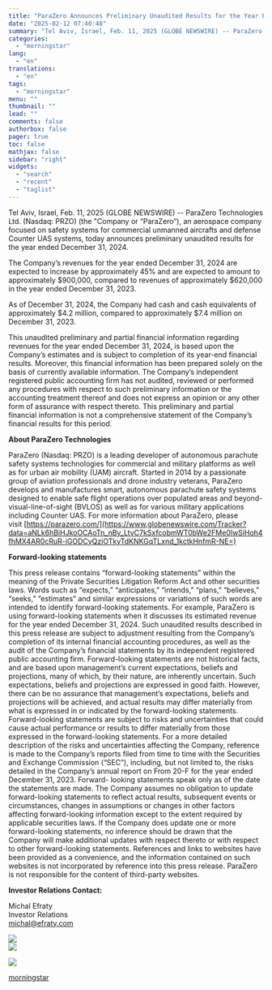 ```yaml
---
title: "ParaZero Announces Preliminary Unaudited Results for the Year Ended December 31, 2024"
date: "2025-02-12 07:40:48"
summary: "Tel Aviv, Israel, Feb. 11, 2025 (GLOBE NEWSWIRE) -- ParaZero Technologies Ltd. (Nasdaq: PRZO) (the \"Company or “ParaZero”), an aerospace company focused on safety systems for commercial unmanned aircrafts and defense Counter UAS systems, today announces preliminary unaudited results for the year ended December 31, 2024. The Company’s revenues for..."
categories:
  - "morningstar"
lang:
  - "en"
translations:
  - "en"
tags:
  - "morningstar"
menu: ""
thumbnail: ""
lead: ""
comments: false
authorbox: false
pager: true
toc: false
mathjax: false
sidebar: "right"
widgets:
  - "search"
  - "recent"
  - "taglist"
---
```


Tel Aviv, Israel, Feb. 11, 2025 (GLOBE NEWSWIRE) -- ParaZero Technologies Ltd. (Nasdaq: PRZO) (the "Company or “ParaZero”), an aerospace company focused on safety systems for commercial unmanned aircrafts and defense Counter UAS systems, today announces preliminary unaudited results for the year ended December 31, 2024.

The Company’s revenues for the year ended December 31, 2024 are expected to increase by approximately 45% and are expected to amount to approximately $900,000, compared to revenues of approximately $620,000 in the year ended December 31, 2023.

As of December 31, 2024, the Company had cash and cash equivalents of approximately $4.2 million, compared to approximately $7.4 million on December 31, 2023.

This unaudited preliminary and partial financial information regarding revenues for the year ended December 31, 2024, is based upon the Company’s estimates and is subject to completion of its year-end financial results. Moreover, this financial information has been prepared solely on the basis of currently available information. The Company’s independent registered public accounting firm has not audited, reviewed or performed any procedures with respect to such preliminary information or the accounting treatment thereof and does not express an opinion or any other form of assurance with respect thereto. This preliminary and partial financial information is not a comprehensive statement of the Company’s financial results for this period.

**About ParaZero Technologies**

ParaZero (Nasdaq: PRZO) is a leading developer of autonomous parachute safety systems technologies for commercial and military platforms as well as for urban air mobility (UAM) aircraft. Started in 2014 by a passionate group of aviation professionals and drone industry veterans, ParaZero develops and manufactures smart, autonomous parachute safety systems designed to enable safe flight operations over populated areas and beyond-visual-line-of-sight (BVLOS) as well as for various military applications including Counter UAS. For more information about ParaZero, please visit [https://parazero.com/](https://www.globenewswire.com/Tracker?data=aNLk6hBiHJkoOCAoTn_nBy_LtvC7kSxfcobmWT0bWe2FMe0lwSiHoh4fhMX4AR0cRuR-iGODCyQziOTkyTdKNKGqTLxnd_1kctkHnfmR-NE=)

**Forward-looking statements**

This press release contains “forward-looking statements” within the meaning of the Private Securities Litigation Reform Act and other securities laws. Words such as “expects,” “anticipates,” “intends,” “plans,” “believes,” “seeks,” “estimates” and similar expressions or variations of such words are intended to identify forward-looking statements. For example, ParaZero is using forward-looking statements when it discusses its estimated revenue for the year ended December 31, 2024. Such unaudited results described in this press release are subject to adjustment resulting from the Company’s completion of its internal financial accounting procedures, as well as the audit of the Company’s financial statements by its independent registered public accounting firm. Forward-looking statements are not historical facts, and are based upon management’s current expectations, beliefs and projections, many of which, by their nature, are inherently uncertain. Such expectations, beliefs and projections are expressed in good faith. However, there can be no assurance that management’s expectations, beliefs and projections will be achieved, and actual results may differ materially from what is expressed in or indicated by the forward-looking statements. Forward-looking statements are subject to risks and uncertainties that could cause actual performance or results to differ materially from those expressed in the forward-looking statements. For a more detailed description of the risks and uncertainties affecting the Company, reference is made to the Company’s reports filed from time to time with the Securities and Exchange Commission (“SEC”), including, but not limited to, the risks detailed in the Company’s annual report on From 20-F for the year ended December 31, 2023. Forward- looking statements speak only as of the date the statements are made. The Company assumes no obligation to update forward-looking statements to reflect actual results, subsequent events or circumstances, changes in assumptions or changes in other factors affecting forward-looking information except to the extent required by applicable securities laws. If the Company does update one or more forward-looking statements, no inference should be drawn that the Company will make additional updates with respect thereto or with respect to other forward-looking statements. References and links to websites have been provided as a convenience, and the information contained on such websites is not incorporated by reference into this press release. ParaZero is not responsible for the content of third-party websites.

**Investor Relations Contact:**

Michal Efraty  
Investor Relations  
[michal@efraty.com](https://www.globenewswire.com/Tracker?data=lDVI0dptz91C-O4wqupyFEwNv2cMcJiRniCLNjXyEEXFoibJIr6HMX02YUQmPpOkxeP6bwUdMjNpd7TMPkKZX7NKarGDfbIPbQioYJx7Sxo=)

 ![](https://www.globenewswire.com/newsroom/ti?nf=OTM1NjkxOCM2NzQ2ODU5IzUwMDExNzY5Mw==)   
 ![](https://ml.globenewswire.com/media/NWU0MmRmMjAtMWYxMS00YzYzLTgyYWEtZjZhMzdmMmQ0MGIwLTUwMDExNzY5Mw==/tiny/ParaZero-Technologies-Ltd-.png)

 [![](https://ml.globenewswire.com/media/d4303a8d-0d11-45c8-8225-89ddb61133a0/small/parazero-png.png)](https://www.globenewswire.com/NewsRoom/AttachmentNg/d4303a8d-0d11-45c8-8225-89ddb61133a0)

[morningstar](https://www.morningstar.com/news/globe-newswire/9356918/parazero-announces-preliminary-unaudited-results-for-the-year-ended-december-31-2024)
